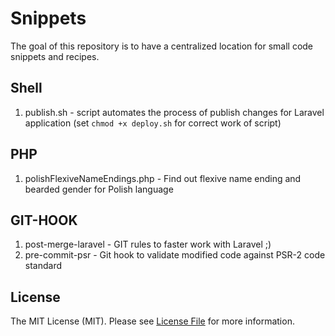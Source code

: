 # Snippets
The goal of this repository is to have a centralized location for small code snippets and recipes.

## Shell
1. publish.sh -  script automates the process of publish changes for Laravel application (set `chmod +x deploy.sh` for correct work of script)

## PHP
1. polishFlexiveNameEndings.php - Find out flexive name ending and bearded gender for Polish language

## GIT-HOOK
1. post-merge-laravel - GIT rules to faster work with Laravel ;)
1. pre-commit-psr - Git hook to validate modified code against PSR-2 code standard

## License
The MIT License (MIT). Please see [License File](LICENSE) for more information.
